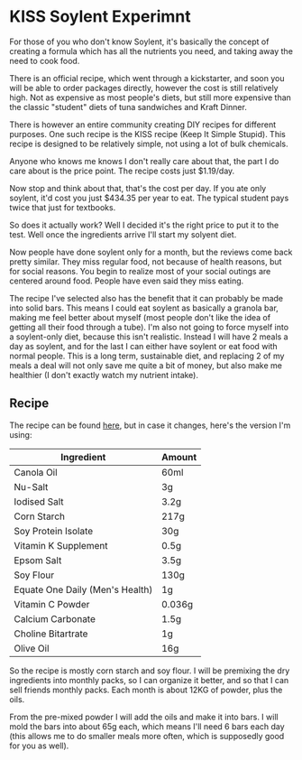 KISS Soylent Experimnt
====

For those of you who don't know Soylent, it's basically the concept of creating a formula which has all the nutrients you need, and taking away the need to cook food.

There is an official recipe, which went through a kickstarter, and soon you will be able to order packages directly, however the cost is still relatively high. Not as expensive as most people's diets, but still more expensive than the classic "student" diets of tuna sandwiches and Kraft Dinner.

There is however an entire community creating DIY recipes for different purposes. One such recipe is the KISS recipe (Keep It Simple Stupid). This recipe is designed to be relatively simple, not using a lot of bulk chemicals.

Anyone who knows me knows I don't really care about that, the part I do care about is the price point. The recipe costs just $1.19/day.

Now stop and think about that, that's the cost per day. If you ate only soylent, it'd cost you just $434.35 per year to eat. The typical student pays twice that just for textbooks.

So does it actually work? Well I decided it's the right price to put it to the test. Well once the ingredients arrive I'll start my solyent diet.

Now people have done soylent only for a month, but the reviews come back pretty similar. They miss regular food, not because of health reasons, but for social reasons. You begin to realize most of your social outings are centered around food. People have even said they miss eating.

The recipe I've selected also has the benefit that it can probably be made into solid bars. This means I could eat soylent as basically a granola bar, making me feel better about myself (most people don't like the idea of getting all their food through a tube). I'm also not going to force myself into a soylent-only diet, because this isn't realistic. Instead I will have 2 meals a day as soylent, and for the last I can either have soylent or eat food with normal people. This is a long term, sustainable diet, and replacing 2 of my meals a deal will not only save me quite a bit of money, but also make me healthier (I don't exactly watch my nutrient intake).

Recipe
---

The recipe can be found [here][kissRecipe], but in case it changes, here's the version I'm using:

|Ingredient | Amount|
|---|---|
| Canola Oil | 60ml |
| Nu-Salt | 3g |
| Iodised Salt | 3.2g |
| Corn Starch | 217g |
| Soy Protein Isolate | 30g |
| Vitamin K Supplement | 0.5g |
| Epsom Salt | 3.5g |
| Soy Flour | 130g |
| Equate One Daily (Men's Health) | 1g |
| Vitamin C Powder | 0.036g |
| Calcium Carbonate | 1.5g |
| Choline Bitartrate | 1g |
| Olive Oil | 16g |

So the recipe is mostly corn starch and soy flour. I will be premixing the dry ingredients into monthly packs, so I can organize it better, and so that I can sell friends monthly packs. Each month is about 12KG of powder, plus the oils.

From the pre-mixed powder I will add the oils and make it into bars. I will mold the bars into about 65g each, which means I'll need 6 bars each day (this allows me to do smaller meals more often, which is supposedly good for you as well).

[kissRecipe]: http://diy.soylent.me/recipes/kiss-v10